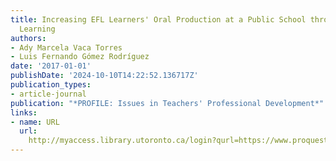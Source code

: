 ```yaml
---
title: Increasing EFL Learners' Oral Production at a Public School through Project-Based
  Learning
authors:
- Ady Marcela Vaca Torres
- Luis Fernando Gómez Rodríguez
date: '2017-01-01'
publishDate: '2024-10-10T14:22:52.136717Z'
publication_types:
- article-journal
publication: "*PROFILE: Issues in Teachers' Professional Development*"
links:
- name: URL
  url: 
    http://myaccess.library.utoronto.ca/login?qurl=https://www.proquest.com/docview/1969016124?accountid=14771&bdid=38382&_bd=q2z25XR%2BKMuf8cSCBX1On0xFwoQ%3D
---
```


